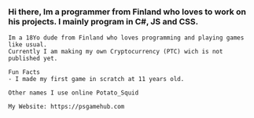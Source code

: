 ### Hi there, Im a programmer from Finland who loves to work on his projects. I mainly program in C#, JS and CSS. 
    Im a 18Yo dude from Finland who loves programming and playing games like usual.
    Currently I am making my own Cryptocurrency (PTC) wich is not published yet.
    
    Fun Facts
    - I made my first game in scratch at 11 years old.
    
    Other names I use online Potato_Squid
    
    My Website: https://psgamehub.com

<!--
**Chrisuk4/Chrisuk4** is a ✨ _special_ ✨ repository because its `README.md` (this file) appears on your GitHub profile.

Here are some ideas to get you started:

- 🔭 I’m currently working on ...
- 🌱 I’m currently learning ...
- 👯 I’m looking to collaborate on ...
- 🤔 I’m looking for help with ...
- 💬 Ask me about ...
- 📫 How to reach me: ...
- 😄 Pronouns: ...
- ⚡ Fun fact: ...
-->
